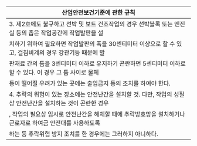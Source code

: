 | 산업안전보건기준에 관한 규칙 |
| --- |
| 3. 제2호에도 불구하고 선박 및 보트 건조작업의 경우 선박블록 또는 엔진실 등의 좁은 작업공간에 작업발판을 설 |
| 치하기 위하여 필요하면 작업발판의 폭을 30센티미터 이상으로 할 수 있고, 걸침비계의 경우 강관기둥 때문에 발 |
| 판재료 간의 틈을 3센티미터 이하로 유지하기 곤란하면 5센티미터 이하로 할 수 있다. 이 경우 그 틈 사이로 물체 |
| 등이 떨어질 우려가 있는 곳에는 출입금지 등의 조치를 하여야 한다. |
| 4. 추락의 위험이 있는 장소에는 안전난간을 설치할 것. 다만, 작업의 성질상 안전난간을 설치하는 것이 곤란한 경우 |
| , 작업의 필요상 임시로 안전난간을 해체할 때에 추락방호망을 설치하거나 근로자로 하여금 안전대를 사용하도록 |
| 하는 등 추락위험 방지 조치를 한 경우에는 그러하지 아니하다. |